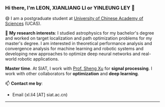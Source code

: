 ### Hi there, I'm LEON, XIANLIANG LI or YINLEUNG LEY 👋

😄 I am a postgraduate student at [University of Chinese Academy of Sciences](https://www.ucas.ac.cn/) (UCAS).

🌱 **My research interests**: I studied astrophysics for my bachelor's degree and worked on target localization and path optimization problems for my master's degree. I am interested in theoretical performance analysis and convergence analysis for machine learning and robotic systems and developing new approaches to optimize deep neural networks and real-world robotic applications.

**Master time**. At SIAT, I work with [Prof. Sheng Xu](https://scholar.google.com/citations?user=nLsqCz4AAAAJ&hl=zh-CN) for **signal processing**. I work with other collaborators for **optimization** and **deep learning**.

📫 **Contact me by**:
- Email (xl.li4 [AT] siat.ac.cn)


----

<!--
**yinleung/yinleung** is a ✨ _special_ ✨ repository because its `README.md` (this file) appears on your GitHub profile.
- [Homepage](https://yinleung.github.io)
Here are some ideas to get you started:
(see more information at my [homepage](https://yinleung.github.io))
- 🔭 I’m currently working on ...
- 🌱 I’m currently learning ...
- 👯 I’m looking to collaborate on ...
- 🤔 I’m looking for help with ...
- 💬 Ask me about ...
- 📫 How to reach me: ...
- 😄 Pronouns: ...
- ⚡ Fun fact: ...

I am the author/core developer of various machine learning tools and systems with more than millions of downloads. 
-->
